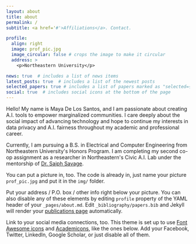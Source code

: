 ```yaml
---
layout: about
title: about
permalink: /
subtitle: <a href='#'>Affiliations</a>. Contact.

profile:
  align: right
  image: prof_pic.jpg
  image_circular: false # crops the image to make it circular
  address: >
    <p>Northeastern University</p>

news: true  # includes a list of news items
latest_posts: true  # includes a list of the newest posts
selected_papers: true # includes a list of papers marked as "selected={true}"
social: true  # includes social icons at the bottom of the page
---
```

Hello! My name is Maya De Los Santos, and I am passionate about creating A.I. tools to empower marginalized communities. I care deeply about
the social impact of advancing technology and hope to continue my interests in data privacy and A.I. fairness throughout my academic and
professional career.

Currently, I am pursuing a B.S. in Electrical and Computer Engineering from Northeastern University's Honors Program.
I am completing my second co-op assignment as a researcher in Northeastern's Civic A.I. Lab under the mentorship of [Dr. Saiph Savage](http://www.saiph.org/).


You can put a picture in, too. The code is already in, just name your picture `prof_pic.jpg` and put it in the `img/` folder.

Put your address / P.O. box / other info right below your picture. You can also disable any of these elements by editing `profile` property of the YAML header of your `_pages/about.md`. Edit `_bibliography/papers.bib` and Jekyll will render your [publications page](/al-folio/publications/) automatically.

Link to your social media connections, too. This theme is set up to use [Font Awesome icons](http://fortawesome.github.io/Font-Awesome/) and [Academicons](https://jpswalsh.github.io/academicons/), like the ones below. Add your Facebook, Twitter, LinkedIn, Google Scholar, or just disable all of them.
